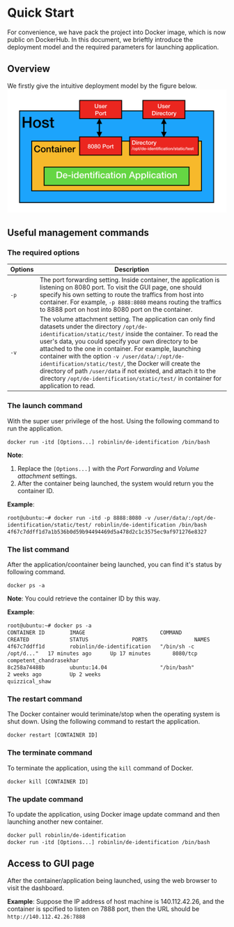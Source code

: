 # Quick Start

For convenience, we have pack the project into Docker image, which is now public on DockerHub.
In this document, we brieftly introduce the deployment model and the required parameters for launching application.

## Overview
We firstly give the intuitive deployment model by the figure below.
<img src="https://github.com/JiaMingLin/de-identification/blob/master/documents/figures/overview.png" alt="overview" width='600'/>

## Useful management commands

### The required options
| Options    | Description |
| ------------- | ------------- |
| `-p`      | The port forwarding setting. Inside container, the application is listening on 8080 port. To visit the GUI page, one should specify his own setting to route the traffics from host into container. For example, ```-p 8888:8080``` means routing the traffics to 8888 port on host into 8080 port on the container.  |
| `-v`      | The volume attachment setting. The application can only find datasets under the directory `/opt/de-identification/static/test/` inside the container. To read the user's data, you could specify your own directory to be attached to the one in container. For example, launching container with the option ```-v /user/data/:/opt/de-identification/static/test/```, the Docker will create the directory of path `/user/data` if not existed, and attach it to the directory `/opt/de-identification/static/test/` in container for application to read. |

### The launch command
With the super user privilege of the host. Using the following command to run the application.
```
docker run -itd [Options...] robinlin/de-identification /bin/bash
```
**Note**: 
1. Replace the `[Options...]` with the *Port Forwarding* and *Volume attachment* settings.
2. After the container being launched, the system would return you the container ID.

**Example**:
```
root@ubuntu:~# docker run -itd -p 8888:8080 -v /user/data/:/opt/de-identification/static/test/ robinlin/de-identification /bin/bash
4f67c7ddff1d7a1b536b0d59b94494469d5a478d2c1c3575ec9af971276e8327
```

### The list command
After the application/coontainer being launched, you can find it's status by following command.
```
docker ps -a
```

**Note**: You could retrieve the container ID by this way.

**Example**:
```
root@ubuntu:~# docker ps -a
CONTAINER ID        IMAGE                        COMMAND                  CREATED             STATUS              PORTS               NAMES
4f67c7ddff1d        robinlin/de-identification   "/bin/sh -c /opt/d..."   17 minutes ago      Up 17 minutes       8080/tcp            competent_chandrasekhar
8c258a74488b        ubuntu:14.04                 "/bin/bash"              2 weeks ago         Up 2 weeks                              quizzical_shaw
```

### The restart command
The Docker container would teriminate/stop when the operating system is shut down. Using the following command to restart the application.
```
docker restart [CONTAINER ID]
```


### The terminate command
To terminate the application, using the `kill` command of Docker.
```
docker kill [CONTAINER ID]
```

### The update command
To update the application, using Docker image update command and then launching another new container.

```
docker pull robinlin/de-identification
docker run -itd [Options...] robinlin/de-identification /bin/bash
```

## Access to GUI page
After the container/application being launched, using the web browser to visit the dashboard.

**Example**:
Suppose the IP address of host machine is 140.112.42.26, and the container is spcified to listen on 7888 port, then the URL should be `http://140.112.42.26:7888`
